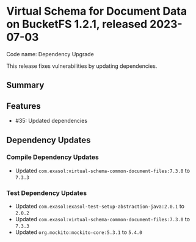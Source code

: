 # Virtual Schema for Document Data on BucketFS 1.2.1, released 2023-07-03

Code name: Dependency Upgrade

This release fixes vulnerabilities by updating dependencies.

## Summary

## Features

* #35: Updated dependencies
## Dependency Updates

### Compile Dependency Updates

* Updated `com.exasol:virtual-schema-common-document-files:7.3.0` to `7.3.3`

### Test Dependency Updates

* Updated `com.exasol:exasol-test-setup-abstraction-java:2.0.1` to `2.0.2`
* Updated `com.exasol:virtual-schema-common-document-files:7.3.0` to `7.3.3`
* Updated `org.mockito:mockito-core:5.3.1` to `5.4.0`

